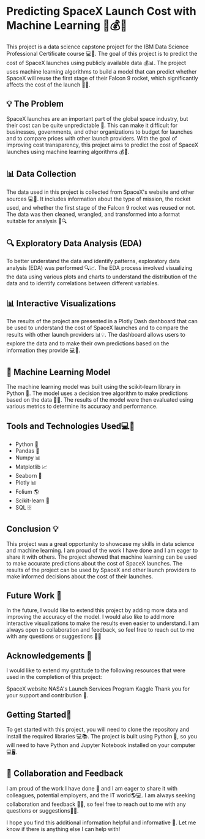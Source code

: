# Predicting SpaceX Launch Cost with Machine Learning 🚀💰🔮

This project is a data science capstone project for the IBM Data Science Professional Certificate course 💻🧠. The goal of this project is to predict the cost of SpaceX launches using publicly available data 💰📊. The project uses machine learning algorithms to build a model that can predict whether SpaceX will reuse the first stage of their Falcon 9 rocket, which significantly affects the cost of the launch 🤖🧠.

## 💡 The Problem

SpaceX launches are an important part of the global space industry, but their cost can be quite unpredictable 💸. This can make it difficult for businesses, governments, and other organizations to budget for launches and to compare prices with other launch providers. With the goal of improving cost transparency, this project aims to predict the cost of SpaceX launches using machine learning algorithms 💰🔮.

## 📊 Data Collection

The data used in this project is collected from SpaceX's website and other sources 💻🔎. It includes information about the type of mission, the rocket used, and whether the first stage of the Falcon 9 rocket was reused or not. The data was then cleaned, wrangled, and transformed into a format suitable for analysis 🧼🔍

## 🔍 Exploratory Data Analysis (EDA)

To better understand the data and identify patterns, exploratory data analysis (EDA) was performed 🔍📈. The EDA process involved visualizing the data using various plots and charts to understand the distribution of the data and to identify correlations between different variables.

## 📊 Interactive Visualizations

The results of the project are presented in a Plotly Dash dashboard that can be used to understand the cost of SpaceX launches and to compare the results with other launch providers 📊💡. The dashboard allows users to explore the data and to make their own predictions based on the information they provide 💻🔮.

## 🤖 Machine Learning Model

The machine learning model was built using the scikit-learn library in Python 🐍. The model uses a decision tree algorithm to make predictions based on the data 🤖🔮. The results of the model were then evaluated using various metrics to determine its accuracy and performance.

## Tools and Technologies Used💻🧠
- Python 🐍
- Pandas 🐼
- Numpy 📊
- Matplotlib 📈
- Seaborn 🎨
- Plotly 📊
- Folium 🌎
- Scikit-learn 🤖
- SQL 🗄️

## Conclusion 💡

This project was a great opportunity to showcase my skills in data science and machine learning. I am proud of the work I have done and I am eager to share it with others. The project showed that machine learning can be used to make accurate predictions about the cost of SpaceX launches. The results of the project can be used by SpaceX and other launch providers to make informed decisions about the cost of their launches.

## Future Work 🔮

In the future, I would like to extend this project by adding more data and improving the accuracy of the model. I would also like to add more interactive visualizations to make the results even easier to understand. I am always open to collaboration and feedback, so feel free to reach out to me with any questions or suggestions 🤝💬

## Acknowledgements 🙏

I would like to extend my gratitude to the following resources that were used in the completion of this project:

SpaceX website
NASA's Launch Services Program
Kaggle
Thank you for your support and contribution 💪.

## Getting Started🚀

To get started with this project, you will need to clone the repository and install the required libraries 💻📚. The project is built using Python  🐍, so you will need to have Python and Jupyter Notebook installed on your computer 💻🖥️.

## 🤝 Collaboration and Feedback
I am proud of the work I have done 💪 and I am eager to share it with colleagues, potential employers, and the IT world🌎💻. I am always seeking collaboration and feedback 🤝💬, so feel free to reach out to me with any questions or suggestions💬💭.

I hope you find this additional information helpful and informative 🤗. Let me know if there is anything else I can help with!
